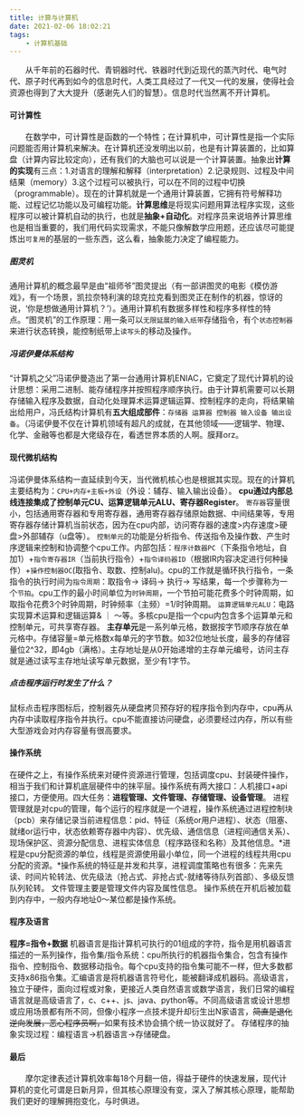 ```yaml
---
title: 计算与计算机
date: 2021-02-06 18:02:21
tags: 
    - 计算机基础
---
```

&emsp;&emsp;从千年前的石器时代、青铜器时代、铁器时代到近现代的蒸汽时代、电气时代、原子时代再到如今的信息时代，人类工具经过了一代又一代的发展，使得社会资源也得到了大大提升（感谢先人们的智慧）。信息时代当然离不开计算机。
#### 可计算性
&emsp;&emsp;在数学中，可计算性是函数的一个特性；在计算机中，可计算性是指一个实际问题能否用计算机来解决。在计算机还没发明出以前，也是有计算装置的，比如算盘（计算内容比较定向），还有我们的大脑也可以说是一个计算装置。抽象出**计算的实现**有三点：1.对语言的理解和解释（interpretation）2.记录规则、过程及中间结果（memory）3.这个过程可以被执行，可以在不同的过程中切换（programmable）。现在的计算机就是一个通用计算装置，它拥有符号解释功能、过程记忆功能以及可编程功能。**计算思维**是将现实问题用算法程序实现，这些程序可以被计算机自动的执行，也就是**抽象+自动化**。对程序员来说培养计算思维也是相当重要的，我们用代码实现需求，不能只像解数学应用题，还应该尽可能提炼出`可复用`的基层的一些东西，这么看，抽象能力决定了编程能力。

##### 图灵机
通用计算机的概念最早是由“祖师爷”图灵提出（有一部讲图灵的电影《模仿游戏》，有一个场景，凯拉奈特利演的琼克拉克看到图灵正在制作的机器，惊讶的说，‘你是想做通用计算机？’）。通用计算机有数据多样性和程序多样性的特点。“图灵机”的工作原理：用一条可以`无限延展的输入纸带`存储指令，有个`状态控制器`来进行状态转换，能控制纸带上`读写头`的移动及操作。
##### 冯诺伊曼体系结构
“计算机之父”冯诺伊曼造出了第一台通用计算机ENIAC，它奠定了现代计算机的设计思想：采用二进制、能存储程序并按照程序顺序执行。由于计算机需要可以长期存储输入程序及数据，自动化处理算术运算逻辑运算、控制程序的走向，将结果输出给用户，冯氏结构计算机有**五大组成部件**：`存储器 运算器 控制器 输入设备 输出设备`。（冯诺伊曼不仅在计算机领域有超凡的成就，在其他领域——逻辑学、物理、化学、金融等也都是大佬级存在，看透世界本质的人啊。膜拜orz。
#### 现代微机结构
冯诺伊曼体系结构一直延续到今天，当代微机核心也是根据其实现。现在的计算机主要结构为：`CPU+内存+主板+外设`（外设：辅存、输入输出设备）。
**cpu通过内部总线连接集成了控制单元CU、运算逻辑单元ALU、寄存器Register**。
`寄存器`容量很小，包括通用寄存器和专用寄存器，通用寄存器存储原始数据、中间结果等，专用寄存器存储计算机当前状态，因为在cpu内部，访问寄存器的速度>内存速度>硬盘>外部辅存（u盘等）。
`控制单元`的功能是分析指令、传送指令及操作数、产生时序逻辑来控制和协调整个cpu工作。内部包括：`程序计数器PC`（下条指令地址，自加1）+`指令寄存器IR`（当前执行指令）+`指令译码器ID`（根据IR内容决定进行何种操作）+`操作控制器OC`(取指令、取数、控制alu)。cpu的工作就是循环执行指令，一条指令的执行时间为`指令周期`：取指令-> 译码-> 执行-> 写结果，每一个步骤称为一个`节拍`。cpu工作的最小时间单位为`时钟周期`，一个节拍可能花费多个时钟周期，如取指令花费3个时钟周期，时钟频率（主频）=1/时钟周期。
`运算逻辑单元ALU`：电路实现算术运算和逻辑运算& ｜ ～等。多核cpu是指一个cpu内包含多个运算单元和控制单元，可共享寄存器。
**主存单元**是一系列单元格，数据按字节顺序存放在单元格中。存储容量=单元格数x每单元的字节数。如32位地址长度，最多的存储容量位2^32，即4gb（满格）。主存地址是从0开始递增的主存单元编号，访问主存就是通过读写主存地址读写单元数据，至少有1字节。

##### 点击程序运行时发生了什么？
鼠标点击程序图标后，控制器先从硬盘拷贝预存好的程序指令到内存中，cpu再从内存中读取程序指令并执行。cpu不能直接访问硬盘，必须要经过内存，所以有些大型游戏会对内存容量有很高要求。

#### 操作系统
在硬件之上，有操作系统来对硬件资源进行管理，包括调度cpu、封装硬件操作，相当于我们和计算机底层硬件中的抹平层。操作系统有两大接口：人机接口+api接口，方便使用。四大任务：**进程管理、文件管理、存储管理、设备管理**。
进程管理就是对cpu的管理，每个运行的程序就是一个进程，操作系统通过进程控制块（pcb）来存储记录当前进程信息：pid、特征（系统or用户进程）、状态（阻塞、就绪or运行中，状态依赖寄存器中内容）、优先级、通信信息（进程间通信关系）、现场保护区、资源分配信息、进程实体信息（程序路径和名称）及其他信息。*进程是cpu分配资源的单位，线程是资源使用最小单位，同一个进程的线程共用cpu分配的资源。*操作系统的特征是并发和共享，进程调度策略也有很多：先来先读、时间片轮转法、优先级法（抢占式、非抢占式-就绪等待队列首部）、多级反馈队列轮转。
文件管理主要是管理文件内容及属性信息。
操作系统在开机后被加载到内存中，一般内存地址0～某位都是操作系统。

#### 程序及语言
**程序=指令+数据**
机器语言是指计算机可执行的01组成的字符，指令是用机器语言描述的一系列操作，指令集/指令系统：cpu所执行的机器指令集合，包含有操作指令、控制指令、数据移动指令。每个cpu支持的指令集可能不一样，但大多数都支持x86指令集。汇编语言是将机器语言符号化，能被翻译成机器码。高级语言，独立于硬件，面向过程或对象，更接近人类自然语言或数学语言，我们日常的编程语言就是高级语言了，c、c++、js、java、python等。不同高级语言或设计思想或应用场景都有所不同，但像小程序一点技术提升却衍生出N家语言，~~简直是退化逆向发展，恶心程序员啊，~~如果有技术协会搞个统一协议就好了。
存储程序的抽象实现过程：编程语言->机器语言->存储硬盘。

#### 最后
&emsp;&emsp;摩尔定律表述计算机效率每18个月翻一倍，得益于硬件的快速发展，现代计算机的变化可谓是日新月异，但其核心原理没有变，深入了解其核心原理，能帮助我们更好的理解拥抱变化，与时俱进。